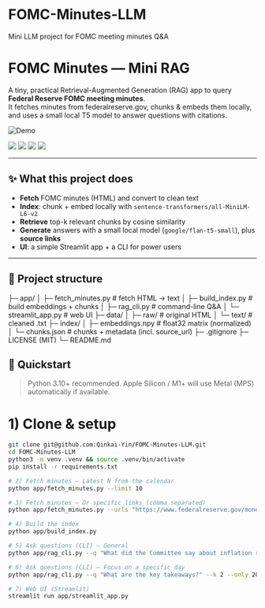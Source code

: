 # FOMC-Minutes-LLM
Mini LLM project for FOMC meeting minutes Q&amp;A
# FOMC Minutes — Mini RAG

A tiny, practical Retrieval-Augmented Generation (RAG) app to query **Federal Reserve FOMC meeting minutes**.  
It fetches minutes from federalreserve.gov, chunks & embeds them locally, and uses a small local T5 model to answer questions with citations.

![Demo](docs/screenshot.png)

<p align="left">
  <a href="https://github.com/Qinkai-Yin/FOMC-Minutes-LLM/stargazers"><img src="https://img.shields.io/github/stars/Qinkai-Yin/FOMC-Minutes-LLM?style=social" /></a>
  <a href="https://github.com/Qinkai-Yin/FOMC-Minutes-LLM/issues"><img src="https://img.shields.io/github/issues/Qinkai-Yin/FOMC-Minutes-LLM" /></a>
  <img src="https://img.shields.io/badge/RAG-mini-blueviolet" />
  <img src="https://img.shields.io/badge/Models-sentence--transformers%20%7C%20FLAN--T5-success" />
</p>

---

## ✨ What this project does

- **Fetch** FOMC minutes (HTML) and convert to clean text
- **Index**: chunk + embed locally with `sentence-transformers/all-MiniLM-L6-v2`
- **Retrieve** top-k relevant chunks by cosine similarity
- **Generate** answers with a small local model (`google/flan-t5-small`), plus **source links**
- **UI**: a simple Streamlit app + a CLI for power users

---

## 🧭 Project structure
├─ app/
│ ├─ fetch_minutes.py # fetch HTML -> text
│ ├─ build_index.py # build embeddings + chunks
│ ├─ rag_cli.py # command-line Q&A
│ └─ streamlit_app.py # web UI
├─ data/
│ ├─ raw/ # original HTML
│ └─ text/ # cleaned .txt
├─ index/
│ ├─ embeddings.npy # float32 matrix (normalized)
│ └─ chunks.json # chunks + metadata (incl. source_url)
├─ .gitignore
├─ LICENSE (MIT)
└─ README.md

## 🚀 Quickstart

> Python 3.10+ recommended. Apple Silicon / M1+ will use Metal (MPS) automatically if available.

# 1) **Clone & setup**
   ```bash
   git clone git@github.com:Qinkai-Yin/FOMC-Minutes-LLM.git
   cd FOMC-Minutes-LLM
   python3 -m venv .venv && source .venv/bin/activate
   pip install -r requirements.txt

# 2) Fetch minutes — Latest N from the calendar
python app/fetch_minutes.py --limit 10

# 3) Fetch minutes — Or specific links (comma separated)
python app/fetch_minutes.py --urls "https://www.federalreserve.gov/monetarypolicy/fomcminutes20250730.htm,https://www.federalreserve.gov/monetarypolicy/fomcminutes20250618.htm"

# 4) Build the index
python app/build_index.py

# 5) Ask questions (CLI) — General
python app/rag_cli.py --q "What did the Committee say about inflation risks?"

# 6) Ask questions (CLI) — Focus on a specific day
python app/rag_cli.py --q "What are the key takeaways?" --k 2 --only 20250730

# 7) Web UI (Streamlit)
streamlit run app/streamlit_app.py

